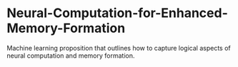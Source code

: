 # Neural-Computation-for-Enhanced-Memory-Formation
Machine learning proposition that outlines how to capture logical aspects of neural computation and memory formation.
